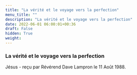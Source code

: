 ```yaml
---
title: "La vérité et le voyage vers la perfection"
menu_title: ""
description: "La vérité et le voyage vers la perfection"
date: 2022-06-01 06:00:01+00:36
draft: False
hidden: True
weight:
---
```

### La vérité et le voyage vers la perfection

Jésus - reçu par Révérend Dave Lampron le 11 Août 1988.



